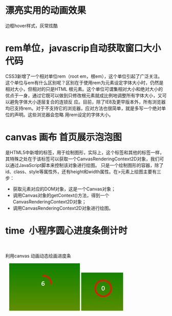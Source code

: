 <h1>漂亮实用的动画效果</h1>
    <p>边框hover样式，灰常炫酷</p>
<h1>rem单位，javascrip自动获取窗口大小代码</h1>
    <p>CSS3新增了一个相对单位rem（root em，根em），这个单位引起了广泛关注。这个单位与em有什么区别呢？区别在于使用rem为元素设定字体大小时，仍然是相对大小，但相对的只是HTML 根元素。这个单位可谓集相对大小和绝对大小的优点于一身，通过它既可以做到只修改根元素就成比例地调整所有字体大小，又可以避免字体大小逐层复合的连锁反 应。目前，除了IE8及更早版本外，所有浏览器均已支持rem。对于不支持它的浏览器，应对方法也很简单，就是多写一个绝对单位的声明。这些浏览器会忽略 用rem设定的字体大小。</p>
<h1>canvas 画布 首页展示泡泡图</h1>
    <p><canvas></canvas>是HTML5中新增的标签，用于绘制图形，实际上，这个标签和其他的标签一样，其特殊之处在于该标签可以获取一个CanvasRenderingContext2D对象，我们可以通过JavaScript脚本来控制该对象进行绘图。
    <canvas></canvas>只是一个绘制图形的容器，除了id、class、style等属性外，还有height和width属性。在<canvas>>元素上绘图主要有三步：</p>
    <ul>
        <li>获取<canvas>元素对应的DOM对象，这是一个Canvas对象；</li>
        <li>调用Canvas对象的getContext()方法，得到一个CanvasRenderingContext2D对象；</li>
        <li>调用CanvasRenderingContext2D对象进行绘图。</li>
    </ul>
<h1>time  小程序圆心进度条倒计时</h1>
    <p>利用canvas 动画动态绘画进度条</p>
    <img src='./time/img/1.png' />
    <img src='./time/img/2.png' />
